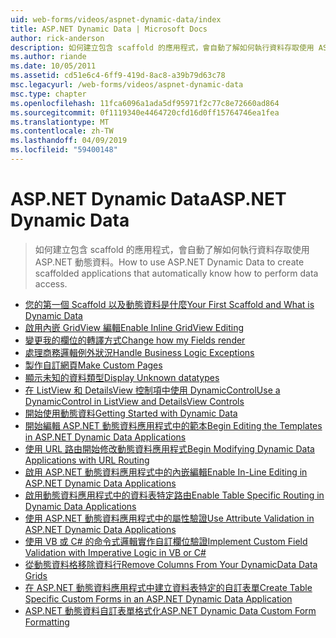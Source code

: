 ```yaml
---
uid: web-forms/videos/aspnet-dynamic-data/index
title: ASP.NET Dynamic Data | Microsoft Docs
author: rick-anderson
description: 如何建立包含 scaffold 的應用程式，會自動了解如何執行資料存取使用 ASP.NET 動態資料。
ms.author: riande
ms.date: 10/05/2011
ms.assetid: cd51e6c4-6ff9-419d-8ac8-a39b79d63c78
msc.legacyurl: /web-forms/videos/aspnet-dynamic-data
msc.type: chapter
ms.openlocfilehash: 11fca6096a1ada5df95971f2c77c8e72660ad864
ms.sourcegitcommit: 0f1119340e4464720cfd16d0ff15764746ea1fea
ms.translationtype: MT
ms.contentlocale: zh-TW
ms.lasthandoff: 04/09/2019
ms.locfileid: "59400148"
---
```

# <a name="aspnet-dynamic-data"></a><span data-ttu-id="aa9ea-103">ASP.NET Dynamic Data</span><span class="sxs-lookup"><span data-stu-id="aa9ea-103">ASP.NET Dynamic Data</span></span>

> <span data-ttu-id="aa9ea-104">如何建立包含 scaffold 的應用程式，會自動了解如何執行資料存取使用 ASP.NET 動態資料。</span><span class="sxs-lookup"><span data-stu-id="aa9ea-104">How to use ASP.NET Dynamic Data to create scaffolded applications that automatically know how to perform data access.</span></span>


- [<span data-ttu-id="aa9ea-105">您的第一個 Scaffold 以及動態資料是什麼</span><span class="sxs-lookup"><span data-stu-id="aa9ea-105">Your First Scaffold and What is Dynamic Data</span></span>](your-first-scaffold-and-what-is-dynamic-data.md)
- [<span data-ttu-id="aa9ea-106">啟用內嵌 GridView 編輯</span><span class="sxs-lookup"><span data-stu-id="aa9ea-106">Enable Inline GridView Editing</span></span>](how-do-i-enable-inline-gridview-editing.md)
- [<span data-ttu-id="aa9ea-107">變更我的欄位的轉譯方式</span><span class="sxs-lookup"><span data-stu-id="aa9ea-107">Change how my Fields render</span></span>](how-do-i-change-how-my-fields-render.md)
- [<span data-ttu-id="aa9ea-108">處理商務邏輯例外狀況</span><span class="sxs-lookup"><span data-stu-id="aa9ea-108">Handle Business Logic Exceptions</span></span>](how-do-i-handle-business-logic-exceptions.md)
- [<span data-ttu-id="aa9ea-109">製作自訂網頁</span><span class="sxs-lookup"><span data-stu-id="aa9ea-109">Make Custom Pages</span></span>](how-do-i-make-custom-pages.md)
- [<span data-ttu-id="aa9ea-110">顯示未知的資料類型</span><span class="sxs-lookup"><span data-stu-id="aa9ea-110">Display Unknown datatypes</span></span>](how-do-i-display-unknown-datatypes.md)
- [<span data-ttu-id="aa9ea-111">在 ListView 和 DetailsView 控制項中使用 DynamicControl</span><span class="sxs-lookup"><span data-stu-id="aa9ea-111">Use a DynamicControl in ListView and DetailsView Controls</span></span>](how-do-i-use-a-dynamiccontrol-in-listview-and-detailsview-controls.md)
- [<span data-ttu-id="aa9ea-112">開始使用動態資料</span><span class="sxs-lookup"><span data-stu-id="aa9ea-112">Getting Started with Dynamic Data</span></span>](getting-started-with-dynamic-data.md)
- [<span data-ttu-id="aa9ea-113">開始編輯 ASP.NET 動態資料應用程式中的範本</span><span class="sxs-lookup"><span data-stu-id="aa9ea-113">Begin Editing the Templates in ASP.NET Dynamic Data Applications</span></span>](begin-editing-the-templates-in-aspnet-dynamic-data-applications.md)
- [<span data-ttu-id="aa9ea-114">使用 URL 路由開始修改動態資料應用程式</span><span class="sxs-lookup"><span data-stu-id="aa9ea-114">Begin Modifying Dynamic Data Applications with URL Routing</span></span>](begin-modifying-dynamic-data-applications-with-url-routing.md)
- [<span data-ttu-id="aa9ea-115">啟用 ASP.NET 動態資料應用程式中的內嵌編輯</span><span class="sxs-lookup"><span data-stu-id="aa9ea-115">Enable In-Line Editing in ASP.NET Dynamic Data Applications</span></span>](enable-in-line-editing-in-aspnet-dynamic-data-applications.md)
- [<span data-ttu-id="aa9ea-116">啟用動態資料應用程式中的資料表特定路由</span><span class="sxs-lookup"><span data-stu-id="aa9ea-116">Enable Table Specific Routing in Dynamic Data Applications</span></span>](how-to-enable-table-specific-routing-in-dynamic-data-applications.md)
- [<span data-ttu-id="aa9ea-117">使用 ASP.NET 動態資料應用程式中的屬性驗證</span><span class="sxs-lookup"><span data-stu-id="aa9ea-117">Use Attribute Validation in ASP.NET Dynamic Data Applications</span></span>](how-to-use-attribute-validation-in-aspnet-dynamic-data-applications.md)
- [<span data-ttu-id="aa9ea-118">使用 VB 或 C# 的命令式邏輯實作自訂欄位驗證</span><span class="sxs-lookup"><span data-stu-id="aa9ea-118">Implement Custom Field Validation with Imperative Logic in VB or C#</span></span>](how-to-implement-custom-field-validation-with-imperative-logic-in-vb-or-c.md)
- [<span data-ttu-id="aa9ea-119">從動態資料格移除資料行</span><span class="sxs-lookup"><span data-stu-id="aa9ea-119">Remove Columns From Your DynamicData Data Grids</span></span>](how-to-remove-columns-from-your-dynamicdata-data-grids.md)
- [<span data-ttu-id="aa9ea-120">在 ASP.NET 動態資料應用程式中建立資料表特定的自訂表單</span><span class="sxs-lookup"><span data-stu-id="aa9ea-120">Create Table Specific Custom Forms in an ASP.NET Dynamic Data Application</span></span>](how-to-create-table-specific-custom-forms-in-an-aspnet-dynamic-data-application.md)
- [<span data-ttu-id="aa9ea-121">ASP.NET 動態資料自訂表單格式化</span><span class="sxs-lookup"><span data-stu-id="aa9ea-121">ASP.NET Dynamic Data Custom Form Formatting</span></span>](aspnet-dynamic-data-custom-form-formatting.md)
